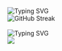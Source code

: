 <div>
  <img src="https://readme-typing-svg.demolab.com?font=Fira+Code&weight=500&size=22&pause=1000&color=BD5EEB&width=435&lines=Always+learning+new+things!" alt="Typing SVG" />
  <br />
  <img src="https://github-readme-stats.vercel.app/api/top-langs/?username=cutymurphy&layout=compact&langs_count=8&card_width=500&theme=dracula" alt="GitHub Streak" />
  <br /><br />
  <img src="https://readme-typing-svg.demolab.com?font=Fira+Code&weight=500&size=22&pause=1000&color=BD5EEB&width=435&lines=Languages+and+Tools:" alt="Typing SVG" />
  <br />
  <img src="https://skillicons.dev/icons?i=js,ts,react,html,css,nodejs,npm,yarn,figma,bootstrap,materialui,mysql,py,java,git,azure,bash,eclipse,idea,pycharm,rider,visualstudio,vscode" />
</div>
